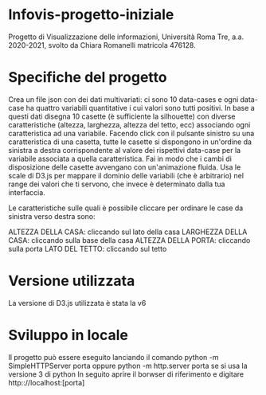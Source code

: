 # Infovis-progetto-iniziale
Progetto di Visualizzazione delle informazioni, Università Roma Tre, a.a. 2020-2021, svolto da Chiara Romanelli matricola 476128.

# Specifiche del progetto
Crea un file json con dei dati multivariati: ci sono 10 data-cases e ogni data-case ha quattro variabili quantitative i cui valori sono tutti positivi. In base a questi dati disegna 10 casette (è sufficiente la silhouette) con diverse caratteristiche (altezza, larghezza, altezza del tetto, ecc) associando ogni caratteristica ad una variabile. Facendo click con il pulsante sinistro su una caratteristica di una casetta, tutte le casette si dispongono in un'ordine da sinistra a destra corrispondente al valore dei rispettivi data-case per la variabile associata a quella caratteristica. Fai in modo che i cambi di disposizione delle casette avvengano con un'animazione fluida. Usa le scale di D3.js per mappare il dominio delle variabili (che è arbitrario) nel range dei valori che ti servono, che invece è determinato dalla tua interfaccia.

Le caratteristiche sulle quali è possibile cliccare per ordinare le case da sinistra verso destra sono:

ALTEZZA DELLA CASA: cliccando sul lato della casa
LARGHEZZA DELLA CASA: cliccando sulla base della casa
ALTEZZA DELLA PORTA: cliccando sulla porta
LATO DEL TETTO: cliccando sul tetto

# Versione utilizzata
La versione di D3.js utilizzata è stata la v6

# Sviluppo in locale
Il progetto può essere eseguito lanciando il comando python -m SimpleHTTPServer porta oppure python -m http.server porta se si usa la versione 3 di python
In seguito aprire il borwser di riferimento e digitare http:://localhost:[porta]

